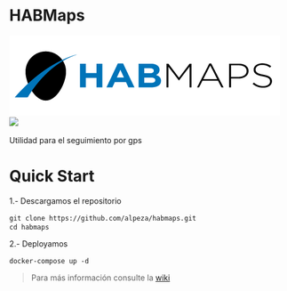 # HABMaps

![](habmaps/uiserver/src/assets/img/brand/argon-react.png)
![](habmaps/uiserver/src/assets/img/brand/cap.png)

Utilidad para el seguimiento por gps

# Quick Start

1.- Descargamos el repositorio
``` 
git clone https://github.com/alpeza/habmaps.git
cd habmaps
```

2.- Deployamos

```
docker-compose up -d
```

> Para más información consulte la  [wiki](https://github.com/alpeza/habmaps/wiki)



